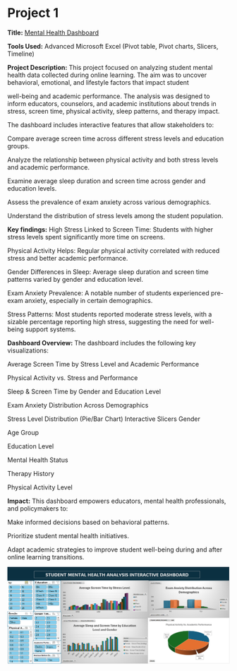 # Project 1

**Title:** [Mental Health Dashboard](https://github.com/AjeneJo/Ajene.github.io/blob/main/Student%20Mental%20Health%20Analysis.xlsx)

**Tools Used:** Advanced Microsoft Excel (Pivot table, Pivot charts, Slicers, Timeline)

**Project Description:** This project focused on analyzing student mental health data collected during online learning. The aim was to uncover behavioral, emotional, and lifestyle factors that impact student 

well-being and academic performance. The analysis was designed to inform educators, counselors, and academic institutions about trends in stress, screen time, physical activity, sleep patterns, and therapy impact.

The dashboard includes interactive features that allow stakeholders to:

Compare average screen time across different stress levels and education groups.

Analyze the relationship between physical activity and both stress levels and academic performance.

Examine average sleep duration and screen time across gender and education levels.

Assess the prevalence of exam anxiety across various demographics.

Understand the distribution of stress levels among the student population.

**Key findings:** High Stress Linked to Screen Time: Students with higher stress levels spent significantly more time on screens.

Physical Activity Helps: Regular physical activity correlated with reduced stress and better academic performance.

Gender Differences in Sleep: Average sleep duration and screen time patterns varied by gender and education level.

Exam Anxiety Prevalence: A notable number of students experienced pre-exam anxiety, especially in certain demographics.

Stress Patterns: Most students reported moderate stress levels, with a sizable percentage reporting high stress, suggesting the need for well-being support systems.

**Dashboard Overview:** The dashboard includes the following key visualizations:

Average Screen Time by Stress Level and Academic Performance

Physical Activity vs. Stress and Performance

Sleep & Screen Time by Gender and Education Level

Exam Anxiety Distribution Across Demographics

Stress Level Distribution (Pie/Bar Chart)
Interactive Slicers
Gender

Age Group

Education Level

Mental Health Status

Therapy History

Physical Activity Level

**Impact:** This dashboard empowers educators, mental health professionals, and policymakers to:

Make informed decisions based on behavioral patterns.

Prioritize student mental health initiatives.

Adapt academic strategies to improve student well-being during and after online learning transitions.

![Health](https://github.com/AjeneJo/Ajene.github.io/blob/main/Student%20Mental%20Health%20Dashboard%20New.PNG)

